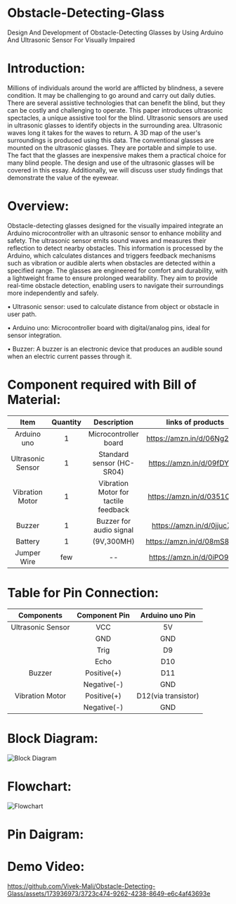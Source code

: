 # Obstacle-Detecting-Glass
Design And Development of Obstacle-Detecting Glasses by Using Arduino And Ultrasonic Sensor For Visually Impaired

# Introduction:

Millions of individuals around the world are afflicted by blindness, a severe condition. It may be challenging to go around and carry out daily duties. There are several assistive technologies that can benefit the blind, but they can be costly and challenging to operate. This paper introduces ultrasonic spectacles, a unique assistive tool for the blind. Ultrasonic sensors are used in ultrasonic glasses to identify objects in the surrounding area. Ultrasonic waves long it takes for the waves to return. A 3D map of the user's surroundings is produced using this data. The conventional glasses are mounted on the ultrasonic glasses. They are portable and simple to use. The fact that the glasses are inexpensive makes them a practical choice for many blind people. The design and use of the ultrasonic glasses will be covered in this essay. Additionally, we will discuss user study findings that demonstrate the value of the eyewear.

# Overview:

Obstacle-detecting glasses designed for the visually impaired integrate an Arduino microcontroller with an ultrasonic sensor to enhance mobility and safety. The ultrasonic sensor emits sound waves and measures their reflection to detect nearby obstacles. This information is processed by the Arduino, which calculates distances and triggers feedback mechanisms such as vibration or audible alerts when obstacles are detected within a specified range. The glasses are engineered for comfort and durability, with a lightweight frame to ensure prolonged wearability. They aim to provide real-time obstacle detection, enabling users to navigate their surroundings more independently and safely.

•	Ultrasonic sensor: used to calculate distance from object or obstacle in user path.

•	Arduino uno: Microcontroller board with digital/analog pins, ideal for sensor integration.

•	Buzzer: A buzzer is an electronic device that produces an audible sound when an electric current passes through it.

# Component required with Bill of Material:

| Item              | Quantity    | Description                          |    links of products        | 
| :---:             | :---:       | :---:                                | :---:                       |
| Arduino uno       | 1           | Microcontroller board                |  https://amzn.in/d/06Ng27mP |
| Ultrasonic Sensor | 1           | Standard sensor (HC-SR04)            | https://amzn.in/d/09fDYpCs  |
| Vibration Motor   | 1           | Vibration Motor for tactile feedback | https://amzn.in/d/0351O0Iw  |
| Buzzer            | 1           |  Buzzer for audio signal             | https://amzn.in/d/0jjuc7f8  | 
| Battery           | 1           | (9V,300MH)                           | https://amzn.in/d/08mS8YMR  | 
| Jumper Wire       | few         | --                                   | https://amzn.in/d/0iPO9ODt  |

# Table for Pin Connection:               
| Components                        | Component Pin             | Arduino uno Pin                      |                             
| :---:                             | :---:                     | :---:                                |
| Ultrasonic Sensor                 | VCC                       | 5V                                   | 
|                                   | GND                       | GND                                  | 
|                                   | Trig                      | D9                                   | 
|                                   | Echo                      | D10                                  | 
| Buzzer                            | Positive(+)               | D11                                  | 
|                                   | Negative(-)               | GND                                  | 
| Vibration Motor                   | Positive(+)               | D12(via transistor)                  | 
|                                   | Negative(-)               | GND                                  | 

# Block Diagram:
![Block Diagram](https://github.com/Vivek-Mali/Obstacle-Detecting-Glass/assets/173936973/64b8266d-1720-4faf-bd6b-385e265cc2b3)

# Flowchart:
![Flowchart](https://github.com/Vivek-Mali/Obstacle-Detecting-Glass/assets/173936973/f51e248c-4cb0-439c-9e5a-f0a537ed3e39)

# Pin Daigram:

# Demo Video:
https://github.com/Vivek-Mali/Obstacle-Detecting-Glass/assets/173936973/3723c474-9262-4238-8649-e6c4af43693e





